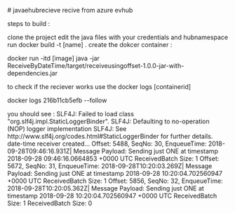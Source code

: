 <p># javaehubrecieve recive from azure evhub <p>steps to build :
</p> clone the project edit the java files with your credentials and hubnamespace run docker build -t [name] .  create the dokcer container :</p>
<p>docker run -itd [image] java -jar ReceiveByDateTime/target/receiveusingoffset-1.0.0-jar-with-dependencies.jar 
</p>

<p> to check if the reciever works use the docker logs [containerid]
  </p>
<p> docker logs 216b11cb5efb --follow </p>
<p> you should see : 
  SLF4J: Failed to load class "org.slf4j.impl.StaticLoggerBinder".
SLF4J: Defaulting to no-operation (NOP) logger implementation
SLF4J: See http://www.slf4j.org/codes.html#StaticLoggerBinder for further details.
date-time receiver created...
Offset: 5488, SeqNo: 30, EnqueueTime: 2018-09-28T09:46:16.931Z| Message Payload: Sending just ONE at timestamp 2018-09-28 09:46:16.0664853 +0000 UTC
ReceivedBatch Size: 1
Offset: 5672, SeqNo: 31, EnqueueTime: 2018-09-28T10:20:03.269Z| Message Payload: Sending just ONE at timestamp 2018-09-28 10:20:04.702560947 +0000 UTC
ReceivedBatch Size: 1
Offset: 5856, SeqNo: 32, EnqueueTime: 2018-09-28T10:20:05.362Z| Message Payload: Sending just ONE at timestamp 2018-09-28 10:20:04.702560947 +0000 UTC
ReceivedBatch Size: 1
ReceivedBatch Size: 0

</p>
